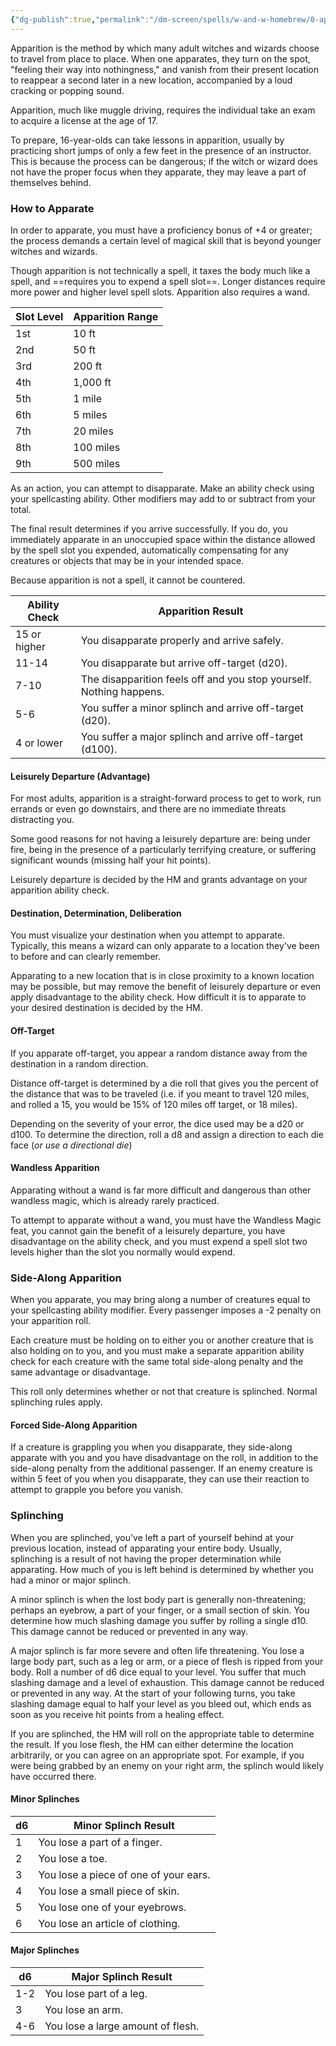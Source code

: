 ```yaml
---
{"dg-publish":true,"permalink":"/dm-screen/spells/w-and-w-homebrew/0-apparition/"}
---
```


Apparition is the method by which many adult witches and wizards choose to travel from place to place. When one apparates, they turn on the spot, "feeling their way into nothingness," and vanish from their present location to reappear a second later in a new location, accompanied by a loud cracking or popping sound.

Apparition, much like muggle driving, requires the individual take an exam to acquire a license at the age of 17.

To prepare, 16-year-olds can take lessons in apparition, usually by practicing short jumps of only a few feet in the presence of an instructor. This is because the process can be dangerous; if the witch or wizard does not have the proper focus when they apparate, they may leave a part of themselves behind.

### How to Apparate

In order to apparate, you must have a proficiency bonus of +4 or greater; the process demands a certain level of magical skill that is beyond younger witches and wizards.

Though apparition is not technically a spell, it taxes the body much like a spell, and ==requires you to expend a spell slot==. Longer distances require more power and higher level spell slots. Apparition also requires a wand.

| Slot Level | Apparition Range |
|---|---|
| 1st | 10 ft |
| 2nd | 50 ft |
| 3rd | 200 ft |
| 4th | 1,000 ft |
| 5th | 1 mile |
| 6th | 5 miles |
| 7th | 20 miles |
| 8th | 100 miles |
| 9th | 500 miles |
As an action, you can attempt to disapparate. Make an ability check using your spellcasting ability. Other modifiers may add to or subtract from your total. 

The final result determines if you arrive successfully. If you do, you immediately apparate in an unoccupied space within the distance allowed by the spell slot you expended, automatically compensating for any creatures or objects that may be in your intended space. 

Because apparition is not a spell, it cannot be countered.

| Ability Check | Apparition Result                                                   |
| ------------- | ------------------------------------------------------------------- |
| 15 or higher  | You disapparate properly and arrive safely.                         |
| 11-14         | You disapparate but arrive off-target (d20).                        |
| 7-10          | The disapparition feels off and you stop yourself. Nothing happens. |
| 5-6           | You suffer a minor splinch and arrive off-target (d20).             |
| 4 or lower    | You suffer a major splinch and arrive off-target (d100).            |

#### Leisurely Departure (Advantage)
For most adults, apparition is a straight-forward process to get to work, run errands or even go downstairs, and there are no immediate threats distracting you. 

Some good reasons for not having a leisurely departure are: being under fire, being in the presence of a particularly terrifying creature, or suffering significant wounds (missing half your hit points). 

Leisurely departure is decided by the HM and grants advantage on your apparition ability check.

#### Destination, Determination, Deliberation

You must visualize your destination when you attempt to apparate. Typically, this means a wizard can only apparate to a location they've been to before and can clearly remember.

Apparating to a new location that is in close proximity to a known location may be possible, but may remove the benefit of leisurely departure or even apply disadvantage to the ability check. How difficult it is to apparate to your desired destination is decided by the HM.

#### Off-Target
If you apparate off-target, you appear a random distance away from the destination in a random direction.

Distance off-target is determined by a die roll that gives you the percent of the distance that was to be traveled (i.e. if you meant to travel 120 miles, and rolled a 15, you would be 15% of 120 miles off target, or 18 miles). 

Depending on the severity of your error, the dice used may be a d20 or d100. To determine the direction, roll a d8 and assign a direction to each die face (*or use a directional die*)

#### Wandless Apparition
Apparating without a wand is far more difficult and dangerous than other wandless magic, which is already rarely practiced. 

To attempt to apparate without a wand, you must have the Wandless Magic feat, you cannot gain the benefit of a leisurely departure, you have disadvantage on the ability check, and you must expend a spell slot two levels higher than the slot you normally would expend.

### Side-Along Apparition

When you apparate, you may bring along a number of creatures equal to your spellcasting ability modifier. Every passenger imposes a -2 penalty on your apparition roll. 

Each creature must be holding on to either you or another creature that is also holding on to you, and you must make a separate apparition ability check for each creature with the same total side-along penalty and the same advantage or disadvantage.

This roll only determines whether or not that creature is splinched. Normal splinching rules apply.

#### Forced Side-Along Apparition
If a creature is grappling you when you disapparate, they side-along apparate with you and you have disadvantage on the roll, in addition to the side-along penalty from the additional passenger. If an enemy creature is within 5 feet of you when you disapparate, they can use their reaction to attempt to grapple you before you vanish.

### Splinching

When you are splinched, you've left a part of yourself behind at your previous location, instead of apparating your entire body. Usually, splinching is a result of not having the proper determination while apparating. How much of you is left behind is determined by whether you had a minor or major splinch.

A minor splinch is when the lost body part is generally non-threatening; perhaps an eyebrow, a part of your finger, or a small section of skin. You determine how much slashing damage you suffer by rolling a single d10. This damage cannot be reduced or prevented in any way.

A major splinch is far more severe and often life threatening. You lose a large body part, such as a leg or arm, or a piece of flesh is ripped from your body. Roll a number of d6 dice equal to your level. You suffer that much slashing damage and a level of exhaustion. This damage cannot be reduced or prevented in any way. At the start of your following turns, you take slashing damage equal to half your level as you bleed out, which ends as soon as you receive hit points from a healing effect.

If you are splinched, the HM will roll on the appropriate table to determine the result. If you lose flesh, the HM can either determine the location arbitrarily, or you can agree on an appropriate spot. For example, if you were being grabbed by an enemy on your right arm, the splinch would likely have occurred there.

#### Minor Splinches

| d6  | Minor Splinch Result                  |
| --- | ------------------------------------- |
| 1   | You lose a part of a finger.          |
| 2   | You lose a toe.                       |
| 3   | You lose a piece of one of your ears. |
| 4   | You lose a small piece of skin.       |
| 5   | You lose one of your eyebrows.        |
| 6   | You lose an article of clothing.      |
#### Major Splinches
| d6 | Major Splinch Result |
|---|---|
| 1-2 | You lose part of a leg. |
| 3 | You lose an arm. |
| 4-6 | You lose a large amount of flesh. |

